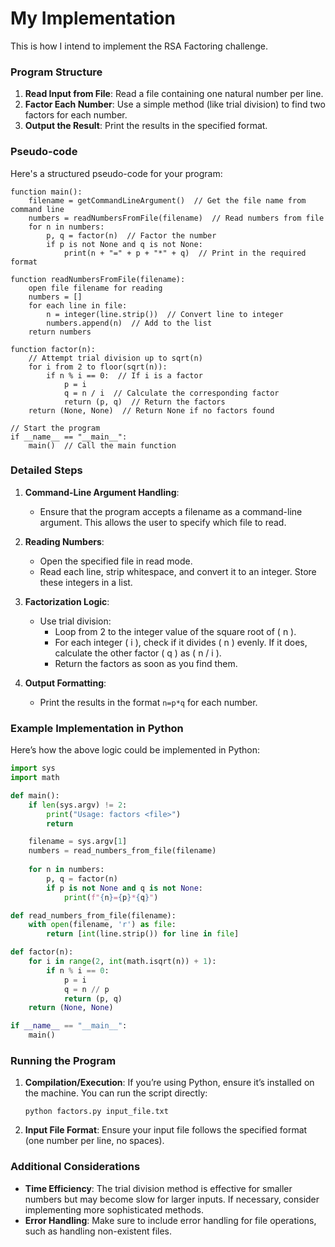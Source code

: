 # My Implementation

This is how I intend to implement the RSA Factoring challenge.

### Program Structure

1. **Read Input from File**: Read a file containing one natural number per line.
2. **Factor Each Number**: Use a simple method (like trial division) to find two factors for each number.
3. **Output the Result**: Print the results in the specified format.

### Pseudo-code

Here's a structured pseudo-code for your program:

```pseudocode
function main():
    filename = getCommandLineArgument()  // Get the file name from command line
    numbers = readNumbersFromFile(filename)  // Read numbers from file
    for n in numbers:
        p, q = factor(n)  // Factor the number
        if p is not None and q is not None:
            print(n + "=" + p + "*" + q)  // Print in the required format

function readNumbersFromFile(filename):
    open file filename for reading
    numbers = []
    for each line in file:
        n = integer(line.strip())  // Convert line to integer
        numbers.append(n)  // Add to the list
    return numbers

function factor(n):
    // Attempt trial division up to sqrt(n)
    for i from 2 to floor(sqrt(n)):
        if n % i == 0:  // If i is a factor
            p = i
            q = n / i  // Calculate the corresponding factor
            return (p, q)  // Return the factors
    return (None, None)  // Return None if no factors found

// Start the program
if __name__ == "__main__":
    main()  // Call the main function
```

### Detailed Steps

1. **Command-Line Argument Handling**:
   - Ensure that the program accepts a filename as a command-line argument. This allows the user to specify which file to read.

2. **Reading Numbers**:
   - Open the specified file in read mode.
   - Read each line, strip whitespace, and convert it to an integer. Store these integers in a list.

3. **Factorization Logic**:
   - Use trial division:
     - Loop from 2 to the integer value of the square root of \( n \).
     - For each integer \( i \), check if it divides \( n \) evenly. If it does, calculate the other factor \( q \) as \( n / i \).
     - Return the factors as soon as you find them.

4. **Output Formatting**:
   - Print the results in the format `n=p*q` for each number.

### Example Implementation in Python

Here’s how the above logic could be implemented in Python:

```python
import sys
import math

def main():
    if len(sys.argv) != 2:
        print("Usage: factors <file>")
        return

    filename = sys.argv[1]
    numbers = read_numbers_from_file(filename)
    
    for n in numbers:
        p, q = factor(n)
        if p is not None and q is not None:
            print(f"{n}={p}*{q}")

def read_numbers_from_file(filename):
    with open(filename, 'r') as file:
        return [int(line.strip()) for line in file]

def factor(n):
    for i in range(2, int(math.isqrt(n)) + 1):
        if n % i == 0:
            p = i
            q = n // p
            return (p, q)
    return (None, None)

if __name__ == "__main__":
    main()
```

### Running the Program

1. **Compilation/Execution**: If you’re using Python, ensure it’s installed on the machine. You can run the script directly:
   ```
   python factors.py input_file.txt
   ```

2. **Input File Format**: Ensure your input file follows the specified format (one number per line, no spaces).

### Additional Considerations

- **Time Efficiency**: The trial division method is effective for smaller numbers but may become slow for larger inputs. If necessary, consider implementing more sophisticated methods.
- **Error Handling**: Make sure to include error handling for file operations, such as handling non-existent files.
